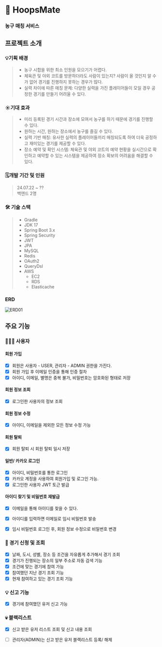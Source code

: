 # 🏀 HoopsMate
### 농구 매칭 서비스

## 프로젝트 소개

### 💡기획 배경
>  - 농구 시합을 위한 최소 인원을 모으기가 어렵다.
>  - 체육관 및 야외 코트를 방문하더라도 사람이 있는지? 사람이 올 것인지 알 수가 없어 
    경기를 진행하지 못하는 경우가 많다.
>  - 실력 차이에 따른 매칭 문제: 다양한 실력을 가진 플레이어들이 모일 경우 공정한 경기를  만들기 어려울 수 있다.
> 

### ☀️기대 효과
> - 미리 등록된 경기 시간과 장소에 모여서 농구를 하기 때문에 경기를 진행할 수 있다.
> - 원하는 시간, 원하는 장소에서 농구를 즐길 수 있다.
> - 실력 기반 매칭: 유사한 실력의 플레이어들끼리 매칭되도록 하여 더욱 공정하고 재미있는 경기를 제공할 수 있다.
> - 장소 예약 및 확인 시스템: 체육관 및 야외 코트의 예약 현황을 실시간으로 확인하고 예약할 수 있는 시스템을 제공하여 장소 확보의 어려움을 해결할 수 있다.

### 🗓️개발 기간 및 인원
> 24.07.22 ~ ?? \
> 백엔드 2명

### 🛠️ 기술 스택
> - Gradle
> - JDK 17
> - Spring Boot 3.x
> - Spring Security
> - JWT
> - JPA
> - MySQL
> - Redis
> - OAuth2
> - QueryDsl
> - AWS
>   - EC2
>   - RDS
>   - Elasticache

### ERD
![ERD01](https://github.com/user-attachments/assets/e9a1f080-b8c4-493a-babd-3687ffb696a3)


## 주요 기능

### 🧑‍🤝‍🧑 사용자

#### 회원 가입

- [x] 회원은 사용자 - USER, 관리자 - ADMIN 권한을 가진다.
- [x] 회원 가입 후 이메일 인증을 통해 인증 절차
- [x] 아이디, 이메일, 별명은 중복 불가, 비밀번호는 암호화된 형태로 저장

#### 회원 정보 조회

- [x] 로그인한 사용자의 정보 조회

#### 회원 정보 수정

- [x] 아이디, 이메일을 제외한 모든 정보 수정 가능

#### 회원 탈퇴

- [x] 회원 탈퇴 시 회원 탈퇴 일시 저장

#### 일반/ 카카오 로그인

- [x] 아이디, 비밀번호를 통한 로그인
- [x] 카카오 계정을 사용하여 회원가입 및 로그인 가능.
- [x] 로그인한 사용자 JWT 토근 발급

#### 아이디 찾기 및 비밀번호 재발급

- [x] 이메일을 통해 아이디를 찾을 수 있다.
- [x] 아이디를 입력하면 이메일로 임시 비밀번호 발송
- [x] 임시 비밀번호 로그인 후, 회원 정보 수정으로 비밀번호 변경


### 🏀 경기 신청 및 조회

- [x] 날짜, 도시, 성별, 장소 등 조건을 자유롭게 추가해서 경기 조회
- [x] 경기가 진행되는 장소의 일부 주소로 자동 검색 기능
- [x] 조건에 맞는 경기에 참여 가능
- [x] 참여했던 지난 경기 조회 기능
- [x] 현재 참여하고 있는 경기 조회 기능

### 💡 신고 기능

- [x] 경기에 참여했던 유저 신고 가능

### 💀 블랙리스트

- [x] 신고 받은 유저 리스트 조회 및 신고 내용 조회
- [ ] 관리자(ADMIN)는 신고 받은 유저 블랙리스트 등록/ 해제

